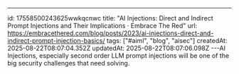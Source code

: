 ---
id: 17558500243625wwkqcnwc
title: "AI Injections: Direct and Indirect Prompt Injections and Their Implications ·  Embrace The Red"
url: https://embracethered.com/blog/posts/2023/ai-injections-direct-and-indirect-prompt-injection-basics/
tags: ["#aiml", "blog", "aisec"]
createdAt: 2025-08-22T08:07:04.352Z
updatedAt: 2025-08-22T08:07:06.098Z
---AI Injections, especially second order LLM prompt injections will be one of the big security challenges that need solving.

